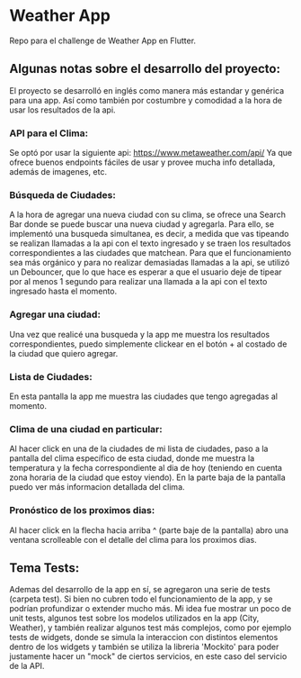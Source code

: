 # Weather App

Repo para el challenge de Weather App en Flutter.

## Algunas notas sobre el desarrollo del proyecto:

El proyecto se desarrolló en inglés como manera más estandar y genérica para una app. Así como 
también por costumbre y comodidad a la hora de usar los resultados de la api.

### API para el Clima:
Se optó por usar la siguiente api: https://www.metaweather.com/api/
Ya que ofrece buenos endpoints fáciles de usar y provee mucha info detallada, además de imagenes, etc.

### Búsqueda de Ciudades:
A la hora de agregar una nueva ciudad con su clima, se ofrece una Search Bar donde se puede buscar una nueva ciudad y agregarla.
Para ello, se implementó una busqueda simultanea, es decir, a medida que vas tipeando se realizan llamadas a la api con el texto ingresado y se traen los resultados correspondientes a las ciudades que matchean.
Para que el funcionamiento sea más orgánico y para no realizar demasiadas llamadas a la api, se utilizó un Debouncer, que lo que hace es esperar a que el usuario deje de tipear por al menos 1 segundo para realizar una llamada a la api con el texto ingresado hasta el momento.

### Agregar una ciudad:
Una vez que realicé una busqueda y la app me muestra los resultados correspondientes, puedo simplemente clickear en el botón + al costado de la ciudad que quiero agregar.

### Lista de Ciudades:
En esta pantalla la app me muestra las ciudades que tengo agregadas al momento.

### Clima de una ciudad en particular:
Al hacer click en una de la ciudades de mi lista de ciudades, paso a la pantalla del clima específico de esta ciudad, donde me muestra la temperatura y la fecha correspondiente al dia de hoy (teniendo en cuenta zona horaria de la ciudad que estoy viendo).
En la parte baja de la pantalla puedo ver más informacion detallada del clima.

### Pronóstico de los proximos dias:
Al hacer click en la flecha hacia arriba ^ (parte baje de la pantalla) abro una ventana scrolleable con el detalle del clima para los proximos dias.


## Tema Tests:
Ademas del desarrollo de la app en sí, se agregaron una serie de tests (carpeta test).
Si bien no cubren todo el funcionamiento de la app, y se podrían profundizar o extender mucho más.
Mi idea fue mostrar un poco de unit tests, algunos test sobre los modelos utilizados en la app (City, Weather), y también realizar algunos test más complejos, como por ejemplo tests de widgets, donde se simula la interaccion con distintos elementos dentro de los widgets y también se utiliza la libreria 'Mockito' para poder justamente hacer un "mock" de ciertos servicios, en este caso del servicio de la API.



